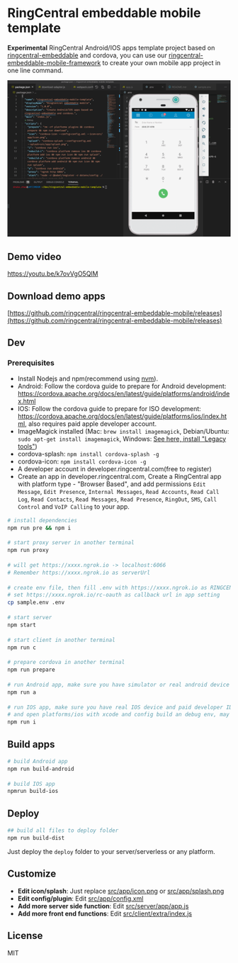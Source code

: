# RingCentral embeddable mobile template

<!-- sep -->

**Experimental** RingCentral Android/IOS apps template project based on [ringcentral-embeddable](https://github.com/ringcentral/ringcentral-embeddable) and cordova, you can use our [ringcentral-embeddable-mobile-framework](https://github.com/ringcentral/ringcentral-embeddable-mobile-framework) to create your own mobile app project in one line command.

![ ](https://github.com/ringcentral/ringcentral-embeddable-mobile-framework/raw/main/screenshots/s1.png)

## Demo video

https://youtu.be/k7ovVgO5QlM

## Download demo apps

[https://github.com/ringcentral/ringcentral-embeddable-mobile/releases](https://github.com/ringcentral/ringcentral-embeddable-mobile/releases)

## Dev

### Prerequisites

- Install Nodejs and npm(recommend using [nvm](https://github.com/nvm-sh/nvm)).
- Android: Follow the cordova guide to prepare for Android development: https://cordova.apache.org/docs/en/latest/guide/platforms/android/index.html
- IOS: Follow the cordova guide to prepare for ISO development: https://cordova.apache.org/docs/en/latest/guide/platforms/ios/index.html, also requires paid apple developer account.
- ImageMagick installed (Mac: `brew install imagemagick`, Debian/Ubuntu: `sudo apt-get install imagemagick`, Windows: [See here, install "Legacy tools"](http://www.imagemagick.org/script/binary-releases.php#windows))
- cordova-splash: `npm install cordova-splash -g`
- cordova-icon: `npm install cordova-icon -g`
- A developer account in developer.ringcentral.com(free to register)
- Create an app in developer.ringcentral.com, Create a RingCentral app with platform type - "Browser Based", and add permissions `Edit Message`, `Edit Presence`, `Internal Messages`, `Read Accounts`, `Read Call Log`, `Read Contacts`, `Read Messages`, `Read Presence`, `RingOut`, `SMS`, `Call Control` and `VoIP Calling` to your app.

```bash
# install dependencies
npm run pre && npm i

# start proxy server in another terminal
npm run proxy

# will get https://xxxx.ngrok.io -> localhost:6066
# Remember https://xxxx.ngrok.io as serverUrl

# create env file, then fill .env with https://xxxx.ngrok.io as RINGCENTRAL_APP_SERVER and RINGCENTRAL_CLIENT_ID and RINGCENTRAL_CLIENT_SECRET from your app credentials,
# set https://xxxx.ngrok.io/rc-oauth as callback url in app setting
cp sample.env .env

# start server
npm start

# start client in another terminal
npm run c

# prepare cordova in another terminal
npm run prepare

# run Android app, make sure you have simulator or real android device ready and open
npm run a

# run IOS app, make sure you have real IOS device and paid developer ID ready,
# and open platforms/ios with xcode and config build an debug env, may need set workspace validate to yes
npm run i
```

## Build apps

```sh
# build Android app
npm run build-android

# build IOS app
npmrun build-ios
```

## Deploy

```sh
## build all files to deploy folder
npm run build-dist
```

Just deploy the `deploy` folder to your server/serverless or any platform.

## Customize

- **Edit icon/splash**: Just replace [src/app/icon.png](src/app/icon.png) or [src/app/splash.png](src/app/splash.png)
- **Edit config/plugin**: Edit [src/app/config.xml](src/app/config.xml)
- **Add more server side function**: Edit [src/server/app/app.js](src/server/app/app.js)
- **Add more front end functions**: Edit [src/client/extra/index.js](src/client/extra/index.js)

## License

MIT
